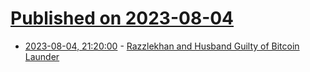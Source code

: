 # [Published on 2023-08-04](index.md)

* [2023-08-04, 21:20:00](https://yro.slashdot.org/story/23/08/04/1835238/razzlekhan-and-husband-guilty-of-bitcoin-launder?utm_source=rss1.0mainlinkanon&utm_medium=feed) - [Razzlekhan and Husband Guilty of Bitcoin Launder](https://yro.slashdot.org/story/23/08/04/1835238/razzlekhan-and-husband-guilty-of-bitcoin-launder?utm_source=rss1.0mainlinkanon&utm_medium=feed)
